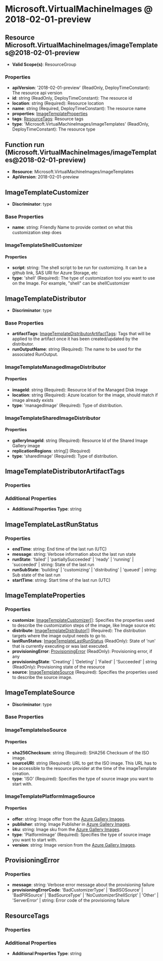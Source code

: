 # Microsoft.VirtualMachineImages @ 2018-02-01-preview

## Resource Microsoft.VirtualMachineImages/imageTemplates@2018-02-01-preview
* **Valid Scope(s)**: ResourceGroup
### Properties
* **apiVersion**: '2018-02-01-preview' (ReadOnly, DeployTimeConstant): The resource api version
* **id**: string (ReadOnly, DeployTimeConstant): The resource id
* **location**: string (Required): Resource location
* **name**: string (Required, DeployTimeConstant): The resource name
* **properties**: [ImageTemplateProperties](#imagetemplateproperties)
* **tags**: [ResourceTags](#resourcetags): Resource tags
* **type**: 'Microsoft.VirtualMachineImages/imageTemplates' (ReadOnly, DeployTimeConstant): The resource type

## Function run (Microsoft.VirtualMachineImages/imageTemplates@2018-02-01-preview)
* **Resource**: Microsoft.VirtualMachineImages/imageTemplates
* **ApiVersion**: 2018-02-01-preview

## ImageTemplateCustomizer
* **Discriminator**: type

### Base Properties
* **name**: string: Friendly Name to provide context on what this customization step does
### ImageTemplateShellCustomizer
#### Properties
* **script**: string: The shell script to be run for customizing. It can be a github link, SAS URI for Azure Storage, etc
* **type**: 'shell' (Required): The type of customization tool you want to use on the Image. For example, "shell" can be shellCustomizer


## ImageTemplateDistributor
* **Discriminator**: type

### Base Properties
* **artifactTags**: [ImageTemplateDistributorArtifactTags](#imagetemplatedistributorartifacttags): Tags that will be applied to the artifact once it has been created/updated by the distributor.
* **runOutputName**: string (Required): The name to be used for the associated RunOutput.
### ImageTemplateManagedImageDistributor
#### Properties
* **imageId**: string (Required): Resource Id of the Managed Disk Image
* **location**: string (Required): Azure location for the image, should match if image already exists
* **type**: 'managedImage' (Required): Type of distribution.

### ImageTemplateSharedImageDistributor
#### Properties
* **galleryImageId**: string (Required): Resource Id of the Shared Image Gallery image
* **replicationRegions**: string[] (Required)
* **type**: 'sharedImage' (Required): Type of distribution.


## ImageTemplateDistributorArtifactTags
### Properties
### Additional Properties
* **Additional Properties Type**: string

## ImageTemplateLastRunStatus
### Properties
* **endTime**: string: End time of the last run (UTC)
* **message**: string: Verbose information about the last run state
* **runState**: 'failed' | 'partiallySucceeded' | 'ready' | 'running' | 'succeeded' | string: State of the last run
* **runSubState**: 'building' | 'customizing' | 'distributing' | 'queued' | string: Sub state of the last run
* **startTime**: string: Start time of the last run (UTC)

## ImageTemplateProperties
### Properties
* **customize**: [ImageTemplateCustomizer](#imagetemplatecustomizer)[]: Specifies the properties used to describe the customization steps of the image, like Image source etc
* **distribute**: [ImageTemplateDistributor](#imagetemplatedistributor)[] (Required): The distribution targets where the image output needs to go to.
* **lastRunStatus**: [ImageTemplateLastRunStatus](#imagetemplatelastrunstatus) (ReadOnly): State of 'run' that is currently executing or was last executed.
* **provisioningError**: [ProvisioningError](#provisioningerror) (ReadOnly): Provisioning error, if any
* **provisioningState**: 'Creating' | 'Deleting' | 'Failed' | 'Succeeded' | string (ReadOnly): Provisioning state of the resource
* **source**: [ImageTemplateSource](#imagetemplatesource) (Required): Specifies the properties used to describe the source image.

## ImageTemplateSource
* **Discriminator**: type

### Base Properties
### ImageTemplateIsoSource
#### Properties
* **sha256Checksum**: string (Required): SHA256 Checksum of the ISO image.
* **sourceURI**: string (Required): URL to get the ISO image. This URL has to be accessible to the resource provider at the time of the imageTemplate creation.
* **type**: 'ISO' (Required): Specifies the type of source image you want to start with.

### ImageTemplatePlatformImageSource
#### Properties
* **offer**: string: Image offer from the [Azure Gallery Images](https://docs.microsoft.com/en-us/rest/api/compute/virtualmachineimages).
* **publisher**: string: Image Publisher in [Azure Gallery Images](https://docs.microsoft.com/en-us/rest/api/compute/virtualmachineimages).
* **sku**: string: Image sku from the [Azure Gallery Images](https://docs.microsoft.com/en-us/rest/api/compute/virtualmachineimages).
* **type**: 'PlatformImage' (Required): Specifies the type of source image you want to start with.
* **version**: string: Image version from the [Azure Gallery Images](https://docs.microsoft.com/en-us/rest/api/compute/virtualmachineimages).


## ProvisioningError
### Properties
* **message**: string: Verbose error message about the provisioning failure
* **provisioningErrorCode**: 'BadCustomizerType' | 'BadISOSource' | 'BadPIRSource' | 'BadSourceType' | 'NoCustomizerShellScript' | 'Other' | 'ServerError' | string: Error code of the provisioning failure

## ResourceTags
### Properties
### Additional Properties
* **Additional Properties Type**: string

